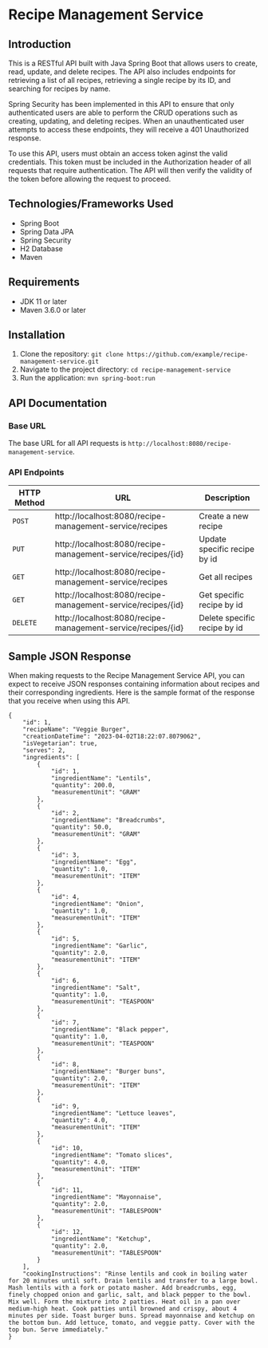 # Recipe Management Service

## Introduction

This is a RESTful API built with Java Spring Boot that allows users to create, read, update, and delete recipes. The API also includes endpoints for retrieving a list of all recipes, retrieving a single recipe by its ID, and searching for recipes by name.

Spring Security has been implemented in this API to ensure that only authenticated users are able to perform the CRUD operations such as creating, updating, and deleting recipes. When an unauthenticated user attempts to access these endpoints, they will receive a 401 Unauthorized response.

To use this API, users must obtain an access token aginst the valid credentials. This token must be included in the Authorization header of all requests that require authentication. The API will then verify the validity of the token before allowing the request to proceed. 

## Technologies/Frameworks Used

- Spring Boot
- Spring Data JPA
- Spring Security
- H2 Database
- Maven

## Requirements

- JDK 11 or later
- Maven 3.6.0 or later

## Installation

1. Clone the repository: `git clone https://github.com/example/recipe-management-service.git`
2. Navigate to the project directory: `cd recipe-management-service`
3. Run the application: `mvn spring-boot:run`

## API Documentation

### Base URL

The base URL for all API requests is `http://localhost:8080/recipe-management-service`.

### API Endpoints

|HTTP Method|URL|Description|
|--------------|----------------|---|
|`POST`|http://localhost:8080/recipe-management-service/recipes | Create a new recipe |
|`PUT`|http://localhost:8080/recipe-management-service/recipes/{id} | Update specific recipe by id |
|`GET`|http://localhost:8080/recipe-management-service/recipes | Get all recipes |
|`GET`|http://localhost:8080/recipe-management-service/recipes/{id} | Get specific recipe by id |
|`DELETE`|http://localhost:8080/recipe-management-service/recipes/{id} | Delete specific recipe by id |


## Sample JSON Response

When making requests to the Recipe Management Service API, you can expect to receive JSON responses containing information about recipes and their corresponding ingredients. Here is the sample format of the response that you receive when using this API.
```
{
    "id": 1,
    "recipeName": "Veggie Burger",
    "creationDateTime": "2023-04-02T18:22:07.8079062",
    "isVegetarian": true,
    "serves": 2,
    "ingredients": [
        {
            "id": 1,
            "ingredientName": "Lentils",
            "quantity": 200.0,
            "measurementUnit": "GRAM"
        },
        {
            "id": 2,
            "ingredientName": "Breadcrumbs",
            "quantity": 50.0,
            "measurementUnit": "GRAM"
        },
        {
            "id": 3,
            "ingredientName": "Egg",
            "quantity": 1.0,
            "measurementUnit": "ITEM"
        },
        {
            "id": 4,
            "ingredientName": "Onion",
            "quantity": 1.0,
            "measurementUnit": "ITEM"
        },
        {
            "id": 5,
            "ingredientName": "Garlic",
            "quantity": 2.0,
            "measurementUnit": "ITEM"
        },
        {
            "id": 6,
            "ingredientName": "Salt",
            "quantity": 1.0,
            "measurementUnit": "TEASPOON"
        },
        {
            "id": 7,
            "ingredientName": "Black pepper",
            "quantity": 1.0,
            "measurementUnit": "TEASPOON"
        },
        {
            "id": 8,
            "ingredientName": "Burger buns",
            "quantity": 2.0,
            "measurementUnit": "ITEM"
        },
        {
            "id": 9,
            "ingredientName": "Lettuce leaves",
            "quantity": 4.0,
            "measurementUnit": "ITEM"
        },
        {
            "id": 10,
            "ingredientName": "Tomato slices",
            "quantity": 4.0,
            "measurementUnit": "ITEM"
        },
        {
            "id": 11,
            "ingredientName": "Mayonnaise",
            "quantity": 2.0,
            "measurementUnit": "TABLESPOON"
        },
        {
            "id": 12,
            "ingredientName": "Ketchup",
            "quantity": 2.0,
            "measurementUnit": "TABLESPOON"
        }
    ],
    "cookingInstructions": "Rinse lentils and cook in boiling water for 20 minutes until soft. Drain lentils and transfer to a large bowl. Mash lentils with a fork or potato masher. Add breadcrumbs, egg, finely chopped onion and garlic, salt, and black pepper to the bowl. Mix well. Form the mixture into 2 patties. Heat oil in a pan over medium-high heat. Cook patties until browned and crispy, about 4 minutes per side. Toast burger buns. Spread mayonnaise and ketchup on the bottom bun. Add lettuce, tomato, and veggie patty. Cover with the top bun. Serve immediately."
}
```
